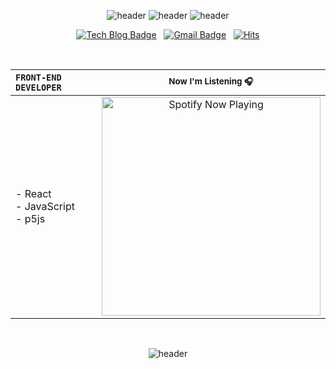 <div align=center>

![header](https://capsule-render.vercel.app/api?type=rect&fontSize=30&height=30&color=f0f0f0)
![header](https://capsule-render.vercel.app/api?type=soft&text=JONGMINFIRE&fontSize=65&height=108&animation=fadeIn&color=171717&fontColor=ffffff)
![header](https://capsule-render.vercel.app/api?type=rect&fontSize=30&height=30&color=f0f0f0)

[![Tech Blog Badge](http://img.shields.io/badge/-blog-black?style=flat-square&logo=github&link=https://jongminfire.dev)](https://jongminfire.dev) &nbsp; [![Gmail Badge](https://img.shields.io/badge/-Gmail-black?style=flat-square&logo=Gmail&logoColor=white&link=mailto:jongminfire)](mailto:jongminfire@gmail.com) &nbsp; [![Hits](https://hits.seeyoufarm.com/api/count/incr/badge.svg?url=https%3A%2F%2Fgithub.com%2Fjongminfire&count_bg=%231F1F1F&title_bg=%23030303&icon=&icon_color=%23E7E7E7&title=%3Chits%2F%3E&edge_flat=false)](https://github.com/jongminfire) 

<br/>

| `FRONT-END DEVELOPER`                     | <small>Now I'm Listening 🎧</small>                                          |
| :------------------------- | :------------------------------------------------------------: |
| - React <br/>- JavaScript <br/>- p5js | [<img src="https://jongminfire.vercel.app/api/spotify-playing" alt="Spotify Now Playing" width="350" />](https://open.spotify.com/user/xs27yhu8lzl8wuxuqsav0fj4g) |

<br/>

![header](https://capsule-render.vercel.app/api?type=rect&fontSize=30&height=80&color=171717)

</div>
